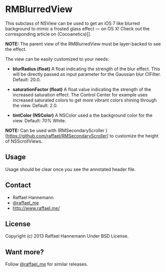 # RMBlurredView

This subclass of NSView can be used to get an iOS 7 like blurred background to mimic a frosted glass effect — on OS X! Check out the corresponding article on (Cocoanetics)[].

**NOTE:** The parent view of the RMBlurredView must be layer-backed to see the effect.

The view can be easily customized to your needs:

* **blurRadius (float)** A float indicating the strength of the blur effect. This will be directly passed as input parameter for the Gaussian blur CIFilter. Default: 20.0.

* **saturationFactor (float)** A float value indicating the strength of the increased saturation effect. The Control Center for example uses increased saturated colors to get more vibrant colors shining through the view. Default: 2.0.

* **tintColor (NSColor)** A NSColor used a the background color for the view. Default: 70% White.

**NOTE:** Can be used with (RMSecondaryScroller )[https://github.com/raffael/RMSecondaryScroller] to customize the height of NSScrollViews.

## Usage

Usage should be clear once you see the annotated header file.

## Contact

* Raffael Hannemann
* [@raffael_me](http://www.twitter.com/raffael_me/)
* http://www.raffael.me/

## License

Copyright (c) 2013 Raffael Hannemann
Under BSD License.

## Want more?

Follow [@raffael_me](http://www.twitter.com/raffael_me/) for similar releases.
